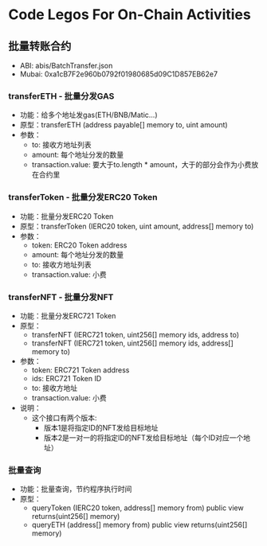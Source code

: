# Code Legos For On-Chain Activities

## 批量转账合约
* ABI: abis/BatchTransfer.json
* Mubai: 0xa1cB7F2e960b0792f01980685d09C1D857EB62e7

### transferETH - 批量分发GAS
* 功能：给多个地址发gas(ETH/BNB/Matic...)
* 原型：transferETH (address payable[] memory to, uint amount)
* 参数：
  * to: 接收方地址列表
  * amount: 每个地址分发的数量
  * transaction.value: 要大于to.length * amount，大于的部分会作为小费放在合约里

### transferToken - 批量分发ERC20 Token
* 功能：批量分发ERC20 Token
* 原型：transferToken (IERC20 token, uint amount, address[] memory to)
* 参数：
  * token: ERC20 Token address
  * amount: 每个地址分发的数量
  * to: 接收方地址列表
  * transaction.value: 小费

### transferNFT - 批量分发NFT
* 功能：批量分发ERC721 Token
* 原型：
  * transferNFT (IERC721 token, uint256[] memory ids, address to)
  * transferNFT (IERC721 token, uint256[] memory ids, address[] memory to)
* 参数：
  * token: ERC721 Token address
  * ids: ERC721 Token ID
  * to: 接收方地址
  * transaction.value: 小费
* 说明：
  * 这个接口有两个版本:
    * 版本1是将指定ID的NFT发给目标地址
    * 版本2是一对一的将指定ID的NFT发给目标地址（每个ID对应一个地址）

### 批量查询
* 功能：批量查询，节约程序执行时间
* 原型：
  * queryToken (IERC20 token, address[] memory from) public view returns(uint256[] memory)
  * queryETH (address[] memory from) public view returns(uint256[] memory)


